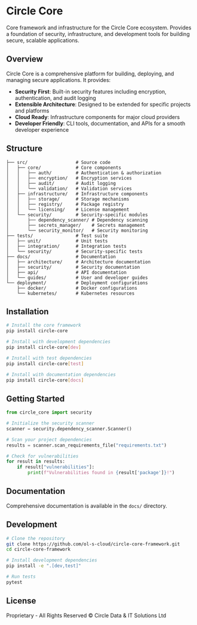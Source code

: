 # Circle Core

Core framework and infrastructure for the Circle Core ecosystem. Provides a foundation of security, infrastructure, and development tools for building secure, scalable applications.

## Overview

Circle Core is a comprehensive platform for building, deploying, and managing secure applications. It provides:

- **Security First**: Built-in security features including encryption, authentication, and audit logging
- **Extensible Architecture**: Designed to be extended for specific projects and platforms
- **Cloud Ready**: Infrastructure components for major cloud providers
- **Developer Friendly**: CLI tools, documentation, and APIs for a smooth developer experience

## Structure

```
├── src/                  # Source code
│   ├── core/             # Core components
│   │   ├── auth/         # Authentication & authorization
│   │   ├── encryption/   # Encryption services
│   │   ├── audit/        # Audit logging
│   │   └── validation/   # Validation services
│   ├── infrastructure/   # Infrastructure components
│   │   ├── storage/      # Storage mechanisms
│   │   ├── registry/     # Package registry
│   │   └── licensing/    # License management
│   └── security/         # Security-specific modules
│       ├── dependency_scanner/ # Dependency scanning
│       ├── secrets_manager/    # Secrets management
│       └── security_monitor/   # Security monitoring
├── tests/                # Test suite
│   ├── unit/             # Unit tests
│   ├── integration/      # Integration tests
│   └── security/         # Security-specific tests
├── docs/                 # Documentation
│   ├── architecture/     # Architecture documentation
│   ├── security/         # Security documentation
│   ├── api/              # API documentation
│   └── guides/           # User and developer guides
└── deployment/           # Deployment configurations
    ├── docker/           # Docker configurations
    └── kubernetes/       # Kubernetes resources
```

## Installation

```bash
# Install the core framework
pip install circle-core

# Install with development dependencies
pip install circle-core[dev]

# Install with test dependencies
pip install circle-core[test]

# Install with documentation dependencies
pip install circle-core[docs]
```

## Getting Started

```python
from circle_core import security

# Initialize the security scanner
scanner = security.dependency_scanner.Scanner()

# Scan your project dependencies
results = scanner.scan_requirements_file("requirements.txt")

# Check for vulnerabilities
for result in results:
    if result["vulnerabilities"]:
        print(f"Vulnerabilities found in {result['package']}!")
```

## Documentation

Comprehensive documentation is available in the `docs/` directory.

## Development

```bash
# Clone the repository
git clone https://github.com/ol-s-cloud/circle-core-framework.git
cd circle-core-framework

# Install development dependencies
pip install -e ".[dev,test]"

# Run tests
pytest
```

## License

Proprietary - All Rights Reserved © Circle Data & IT Solutions Ltd
